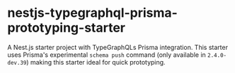 # nestjs-typegraphql-prisma-prototyping-starter
A Nest.js starter project with TypeGraphQLs Prisma integration. This starter uses Prisma's experimental `schema push` command (only available in `2.4.0-dev.39`) making this starter ideal for quick prototyping.
